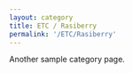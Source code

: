 ```yaml
---
layout: category
title: ETC / Rasiberry
permalink: '/ETC/Rasiberry'
---
```


Another sample category page.
